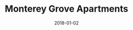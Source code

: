 ---
layout: site
title: "Monterey Grove Apartments"
date: 2018-01-02
categories: [community]
version: 1.5.0
major: 1
minor: 5
patch: 0
slug: monterey-grove-apartments
link: https://www.montereygrove.com/
permalink: /sites/:slug
---